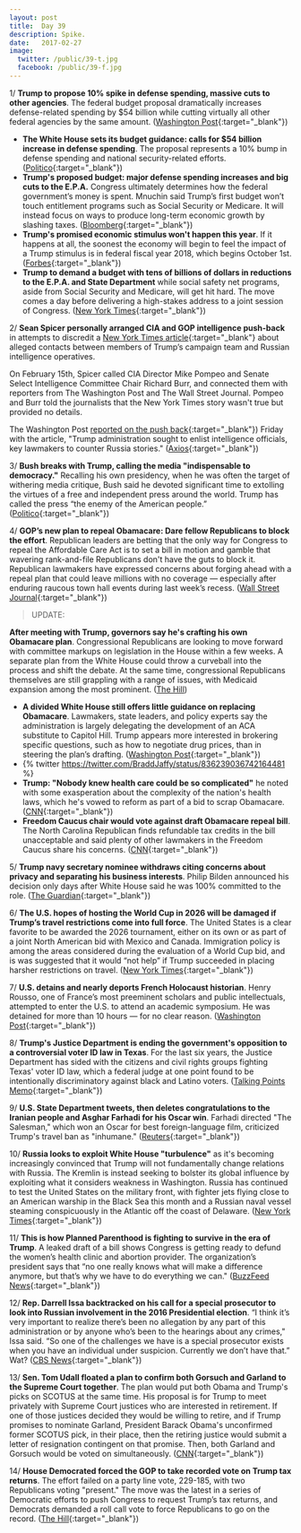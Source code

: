 ```yaml
---
layout: post
title:  Day 39
description: Spike.
date:   2017-02-27
image:
  twitter: /public/39-t.jpg
  facebook: /public/39-f.jpg
---
```


1/ **Trump to propose 10% spike in defense spending, massive cuts to other agencies**. The federal budget proposal dramatically increases defense-related spending by $54 billion while cutting virtually all other federal agencies by the same amount. ([Washington Post](https://www.washingtonpost.com/powerpost/trump-to-propose-10-percent-spike-in-defense-spending-massive-cuts-to-other-agencies/2017/02/27/867f9690-fcf2-11e6-99b4-9e613afeb09f_story.html){:target="_blank"})

* **The White House sets its budget guidance: calls for $54 billion increase in defense spending**. The proposal represents a 10% bump in defense spending and national security-related efforts. ([Politico](http://www.politico.com/story/2017/02/trump-white-house-budget-blueprint-235435){:target="_blank"})
* **Trump's proposed budget: major defense spending increases and big cuts to the E.P.A.** Congress ultimately determines how the federal government’s money is spent. Mnuchin said Trump’s first budget won’t touch entitlement programs such as Social Security or Medicare. It will instead focus on ways to produce long-term economic growth by slashing taxes. ([Bloomberg](https://www.bloomberg.com/politics/articles/2017-02-27/proposed-trump-budget-said-to-boost-defense-spending-cut-epa){:target="_blank"})
* **Trump's promised economic stimulus won't happen this year**. If it happens at all, the soonest the economy will begin to feel the impact of a Trump stimulus is in federal fiscal year 2018, which begins October 1st. ([Forbes](https://www.forbes.com/sites/stancollender/2017/02/26/trumps-promised-economic-stimulus-wont-happen-this-year/){:target="_blank"})
* **Trump to demand a budget with tens of billions of dollars in reductions to the E.P.A. and State Department** while social safety net programs, aside from Social Security and Medicare, will get hit hard. The move comes a day before delivering a high-stakes address to a joint session of Congress. ([New York Times](https://www.nytimes.com/2017/02/26/us/politics/trump-budget.html){:target="_blank"})

2/ **Sean Spicer personally arranged CIA and GOP intelligence push-back** in attempts to discredit a [New York Times article](https://www.nytimes.com/2017/02/14/us/politics/russia-intelligence-communications-trump.html){:target="_blank"} about alleged contacts between members of Trump’s campaign team and Russian intelligence operatives. 

On February 15th, Spicer called CIA Director Mike Pompeo and Senate Select Intelligence Committee Chair Richard Burr, and connected them with reporters from The Washington Post and The Wall Street Journal. Pompeo and Burr told the journalists that the New York Times story wasn't true but provided no details. 

The Washington Post [reported on the push back](https://www.washingtonpost.com/world/national-security/trump-administration-sought-to-enlist-intelligence-officials-key-lawmakers-to-counter-russia-stories/2017/02/24/c8487552-fa99-11e6-be05-1a3817ac21a5_story.html){:target="_blank"}) Friday with the article, "Trump administration sought to enlist intelligence officials, key lawmakers to counter Russia stories." ([Axios](https://www.axios.com/exclusive-spicer-arranged-sat-in-on-cia-gop-intelligence-push-back-2288082248.html){:target="_blank"})

3/ **Bush breaks with Trump, calling the media "indispensable to democracy."** Recalling his own presidency, when he was often the target of withering media critique, Bush said he devoted significant time to extolling the virtues of a free and independent press around the world. Trump has called the press “the enemy of the American people.” ([Politico](http://www.politico.com/story/2017/02/george-w-bush-trump-media-235430){:target="_blank"})

4/ **GOP’s new plan to repeal Obamacare: Dare fellow Republicans to block the effort**. Republican leaders are betting that the only way for Congress to repeal the Affordable Care Act is to set a bill in motion and gamble that wavering rank-and-file Republicans don't have the guts to block it. Republican lawmakers have expressed concerns about forging ahead with a repeal plan that could leave millions with no coverage — especially after enduring raucous town hall events during last week’s recess. ([Wall Street Journal](https://www.wsj.com/articles/gops-new-plan-to-repeal-obamacare-dare-fellow-republicans-to-block-effort-1488154291){:target="_blank"})

> UPDATE:
>
**After meeting with Trump, governors say he's crafting his own Obamacare plan**. Congressional Republicans are looking to move forward with committee markups on legislation in the House within a few weeks. A separate plan from the White House could throw a curveball into the process and shift the debate. At the same time, congressional Republicans themselves are still grappling with a range of issues, with Medicaid expansion among the most prominent. ([The Hill](http://thehill.com/policy/healthcare/321369-after-meeting-with-trump-governors-say-hes-crafting-his-own-obamacare-plan))

* **A divided White House still offers little guidance on replacing Obamacare**. Lawmakers, state leaders, and policy experts say the administration is largely delegating the development of an ACA substitute to Capitol Hill. Trump appears more interested in brokering specific questions, such as how to negotiate drug prices, than in steering the plan’s drafting. ([Washington Post](https://www.washingtonpost.com/national/health-science/a-divided-white-house-still-offers-little-guidance-on-replacing-obamacare/2017/02/26/3981bb8c-fb8c-11e6-be05-1a3817ac21a5_story.html){:target="_blank"})
* {% twitter https://twitter.com/BraddJaffy/status/836239036742164481 %}
* **Trump: "Nobody knew health care could be so complicated"** he noted with some exasperation about the complexity of the nation's health laws, which he's vowed to reform as part of a bid to scrap Obamacare. ([CNN](http://www.cnn.com/2017/02/27/politics/trump-health-care-complicated/){:target="_blank"})
* **Freedom Caucus chair would vote against draft Obamacare repeal bill**. The North Carolina Republican finds refundable tax credits in the bill unacceptable and said plenty of other lawmakers in the Freedom Caucus share his concerns. ([CNN](http://www.cnn.com/2017/02/27/politics/mark-meadows-vote-leaked-obamacare-bill/){:target="_blank"})

5/ **Trump navy secretary nominee withdraws citing concerns about privacy and separating his business interests**. Philip Bilden announced his decision only days after White House said he was 100% committed to the role. ([The Guardian](https://www.theguardian.com/us-news/2017/feb/27/trump-nomination-navy-secretary-withdraws-philip-bilden){:target="_blank"})

6/ **The U.S. hopes of hosting the World Cup in 2026 will be damaged if Trump’s travel restrictions come into full force**. The United States is a clear favorite to be awarded the 2026 tournament, either on its own or as part of a joint North American bid with Mexico and Canada. Immigration policy is among the areas considered during the evaluation of a World Cup bid, and is was suggested that it would “not help” if Trump succeeded in placing harsher restrictions on travel. ([New York Times](https://www.nytimes.com/2017/02/27/sports/soccer/united-states-travel-restrictions-2026-world-cup-bid-uefa.html){:target="_blank"})

7/ **U.S. detains and nearly deports French Holocaust historian**. Henry Rousso, one of France’s most preeminent scholars and public intellectuals, attempted to enter the U.S. to attend an academic symposium. He was detained for more than 10 hours — for no clear reason. ([Washington Post](https://www.washingtonpost.com/news/worldviews/wp/2017/02/26/u-s-detains-and-nearly-deports-french-jewish-historian/){:target="_blank"}) 

8/ **Trump's Justice Department is ending the government's opposition to a controversial voter ID law in Texas**. For the last six years, the Justice Department has sided with the citizens and civil rights groups fighting Texas' voter ID law, which a federal judge at one point found to be intentionally discriminatory against black and Latino voters. ([Talking Points Memo](http://talkingpointsmemo.com/dc/texas-voter-id-reversal-doj){:target="_blank"}) 

9/ **U.S. State Department tweets, then deletes congratulations to the Iranian people and Asghar Farhadi for his Oscar win**. Farhadi directed "The Salesman," which won an Oscar for best foreign-language film, criticized Trump's travel ban as "inhumane." ([Reuters](http://www.reuters.com/article/us-awards-oscars-trump-iran-idUSKBN1662I3){:target="_blank"}) 

10/ **Russia looks to exploit White House "turbulence"** as it's becoming increasingly convinced that Trump will not fundamentally change relations with Russia. The Kremlin is instead seeking to bolster its global influence by exploiting what it considers weakness in Washington. Russia has continued to test the United States on the military front, with fighter jets flying close to an American warship in the Black Sea this month and a Russian naval vessel steaming conspicuously in the Atlantic off the coast of Delaware. ([New York Times](https://www.nytimes.com/2017/02/27/world/europe/russia-looks-to-exploit-white-house-turbulence-analysts-say.html){:target="_blank"}) 

11/ **This is how Planned Parenthood is fighting to survive in the era of Trump**. A leaked draft of a bill shows Congress is getting ready to defund the women’s health clinic and abortion provider. The organization’s president says that “no one really knows what will make a difference anymore, but that’s why we have to do everything we can." ([BuzzFeed News](https://www.buzzfeed.com/emaoconnor/planned-parenthood-is-not-sure-its-going-to-be-okay){:target="_blank"}) 

12/ **Rep. Darrell Issa backtracked on his call for a special prosecutor to look into Russian involvement in the 2016 Presidential election**. “I think it’s very important to realize there’s been no allegation by any part of this administration or by anyone who’s been to the hearings about any crimes," Issa said. “So one of the challenges we have is a special prosecutor exists when you have an individual under suspicion. Currently we don’t have that.” Wat? ([CBS News](http://www.cbsnews.com/news/gop-rep-darrell-issa-backtracks-on-call-for-trump-special-prosecutor/){:target="_blank"}) 

13/ **Sen. Tom Udall floated a plan to confirm both Gorsuch and Garland to the Supreme Court together**. The plan would put both Obama and Trump's picks on SCOTUS at the same time. His proposal is for Trump to meet privately with Supreme Court justices who are interested in retirement. If one of those justices decided they would be willing to retire, and if Trump promises to nominate Garland, President Barack Obama's unconfirmed former SCOTUS pick, in their place, then the retiring justice would submit a letter of resignation contingent on that promise.
Then, both Garland and Gorsuch would be voted on simultaneously. ([CNN](http://www.cnn.com/2017/02/27/politics/tom-udall-gorsuch-garland-scotus-plan/){:target="_blank"}) 

14/ **House Democrated forced the GOP to take recorded vote on Trump tax returns**. The effort failed on a party line vote, 229-185, with two Republicans voting "present." The move was the latest in a series of Democratic efforts to push Congress to request Trump’s tax returns, and Democrats demanded a roll call vote to force Republicans to go on the record. ([The Hill](http://thehill.com/policy/finance/321476-house-dem-fails-to-force-release-of-trump-tax-returns){:target="_blank"}) 